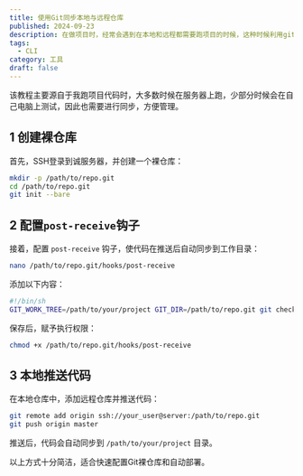 ```yaml
---
title: 使用Git同步本地与远程仓库
published: 2024-09-23
description: 在做项目时，经常会遇到在本地和远程都需要跑项目的时候，这种时候利用git进行同步管理就很方便。
tags:
  - CLI
category: 工具
draft: false
---
```

该教程主要源自于我跑项目代码时，大多数时候在服务器上跑，少部分时候会在自己电脑上测试，因此也需要进行同步，方便管理。

## 1 创建裸仓库

首先，SSH登录到诚服务器，并创建一个裸仓库：
```bash
mkdir -p /path/to/repo.git
cd /path/to/repo.git
git init --bare
```

## 2 配置`post-receive`钩子
接着，配置 `post-receive` 钩子，使代码在推送后自动同步到工作目录：
```bash
nano /path/to/repo.git/hooks/post-receive
```
添加以下内容：
```bash
#!/bin/sh
GIT_WORK_TREE=/path/to/your/project GIT_DIR=/path/to/repo.git git checkout -f
```
保存后，赋予执行权限：
```bash
chmod +x /path/to/repo.git/hooks/post-receive
```

## 3 本地推送代码
在本地仓库中，添加远程仓库并推送代码：
```bash
git remote add origin ssh://your_user@server:/path/to/repo.git
git push origin master
```
推送后，代码会自动同步到 `/path/to/your/project` 目录。

以上方式十分简洁，适合快速配置Git裸仓库和自动部署。